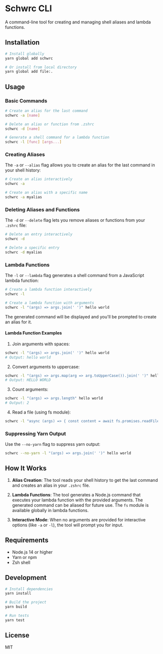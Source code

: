 # Schwrc CLI

A command-line tool for creating and managing shell aliases and lambda functions.

## Installation

```bash
# Install globally
yarn global add schwrc

# Or install from local directory
yarn global add file:.
```

## Usage

### Basic Commands

```bash
# Create an alias for the last command
schwrc -a [name]

# Delete an alias or function from .zshrc
schwrc -d [name]

# Generate a shell command for a lambda function
schwrc -l [func] [args...]
```

### Creating Aliases

The `-a` or `--alias` flag allows you to create an alias for the last command in your shell history:

```bash
# Create an alias interactively
schwrc -a

# Create an alias with a specific name
schwrc -a myalias
```

### Deleting Aliases and Functions

The `-d` or `--delete` flag lets you remove aliases or functions from your `.zshrc` file:

```bash
# Delete an entry interactively
schwrc -d

# Delete a specific entry
schwrc -d myalias
```

### Lambda Functions

The `-l` or `--lambda` flag generates a shell command from a JavaScript lambda function:

```bash
# Create a lambda function interactively
schwrc -l

# Create a lambda function with arguments
schwrc -l "(args) => args.join(' ')" hello world
```

The generated command will be displayed and you'll be prompted to create an alias for it.

#### Lambda Function Examples

1. Join arguments with spaces:
```bash
schwrc -l "(args) => args.join(' ')" hello world
# Output: hello world
```

2. Convert arguments to uppercase:
```bash
schwrc -l "(args) => args.map(arg => arg.toUpperCase()).join(' ')" hello world
# Output: HELLO WORLD
```

3. Count arguments:
```bash
schwrc -l "(args) => args.length" hello world
# Output: 2
```

4. Read a file (using fs module):
```bash
schwrc -l "async (args) => { const content = await fs.promises.readFile(args[0], 'utf-8'); return content; }" file.txt
```

### Suppressing Yarn Output

Use the `--no-yarn` flag to suppress yarn output:

```bash
schwrc --no-yarn -l "(args) => args.join(' ')" hello world
```

## How It Works

1. **Alias Creation**: The tool reads your shell history to get the last command and creates an alias in your `.zshrc` file.

2. **Lambda Functions**: The tool generates a Node.js command that executes your lambda function with the provided arguments. The generated command can be aliased for future use. The `fs` module is available globally in lambda functions.

3. **Interactive Mode**: When no arguments are provided for interactive options (like `-a` or `-l`), the tool will prompt you for input.

## Requirements

- Node.js 14 or higher
- Yarn or npm
- Zsh shell

## Development

```bash
# Install dependencies
yarn install

# Build the project
yarn build

# Run tests
yarn test
```

## License

MIT 
